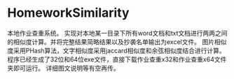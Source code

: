 # HomeworkSimilarity
本地作业查重系统。
实现对本地某一目录下所有word文档和txt文档进行两两之间的相似度计算。并将完整结果简略结果以及抄袭名单输出为excel文件。
图片相似度采用PHash算法，文字相似度采用jaccard相似度和余弦相似度结合进行计算。
程序已经生成了32位和64位exe文件，直接下载作业查重x32和作业查重x64文件夹即可运行。
详细图文说明等有空再传。
